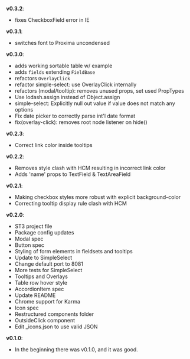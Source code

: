 **v0.3.2**:

- fixes CheckboxField error in IE

**v0.3.1**:

- switches font to Proxima uncondensed

**v0.3.0**:

- adds working sortable table w/ example
- adds `fields` extending `FieldBase`
- refactors `OverlayClick`
- refactor simple-select: use OverlayClick internally
- refactors (modal/tooltip): removes unused props, set used PropTypes
- Use lodash.assign instead of Object.assign
- simple-select: Explicitly null out value if value does not match any options
- Fix date picker to correctly parse int'l date format
- fix(overlay-click): removes root node listener on hide()

**v0.2.3**:

* Correct link color inside tooltips

**v0.2.2**:

* Removes style clash with HCM resulting in incorrect link color
* Adds 'name' props to TextField & TextAreaField

**v0.2.1**:

* Making checkbox styles more robust with explicit background-color
* Correcting tooltip display rule clash with HCM

**v0.2.0**:

* ST3 project file
* Package config updates
* Modal spec
* Button spec
* Styling of form elements in fieldsets and tooltips
* Update to SimpleSelect
* Change default port to 8081
* More tests for SimpleSelect
* Tooltips and Overlays
* Table row hover style
* AccordionItem spec
* Update README
* Chrome support for Karma
* Icon spec
* Restructured components folder
* OutsideClick component
* Edit _icons.json to use valid JSON

**v0.1.0**:

* In the beginning there was v0.1.0, and it was good.
